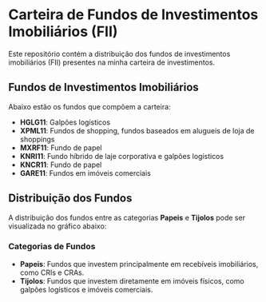 # Carteira de Fundos de Investimentos Imobiliários (FII)

Este repositório contém a distribuição dos fundos de investimentos imobiliários (FII) presentes na minha carteira de investimentos.

## Fundos de Investimentos Imobiliários

Abaixo estão os fundos que compõem a carteira:

- **HGLG11**: Galpões logísticos
- **XPML11**: Fundos de shopping, fundos baseados em alugueis de loja de shoppings
- **MXRF11**: Fundo de papel
- **KNRI11**: Fundo híbrido de laje corporativa e galpões logísticos
- **KNCR11**: Fundo de papel
- **GARE11**: Fundos em imóveis comerciais

## Distribuição dos Fundos

A distribuição dos fundos entre as categorias **Papeis** e **Tijolos** pode ser visualizada no gráfico abaixo:

### Categorias de Fundos

- **Papeis**: Fundos que investem principalmente em recebíveis imobiliários, como CRIs e CRAs.
- **Tijolos**: Fundos que investem diretamente em imóveis físicos, como galpões logísticos e imóveis comerciais.
